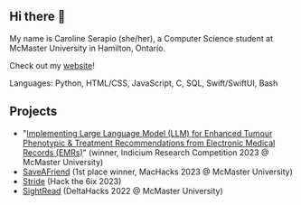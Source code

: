 ## Hi there 👋

<!--
**CarSerapio/CarSerapio** is a ✨ _special_ ✨ repository because its `README.md` (this file) appears on your GitHub profile.

Here are some ideas to get you started:

- 🔭 I’m currently working on ...
- 🌱 I’m currently learning ...
- 👯 I’m looking to collaborate on ...
- 🤔 I’m looking for help with ...
- 💬 Ask me about ...
- 📫 How to reach me: ...
- 😄 Pronouns: ...
- ⚡ Fun fact: ...
-->

My name is Caroline Serapio (she/her), a Computer Science student at McMaster University in Hamilton, Ontario.

Check out my [website](https://carolineserapio.vercel.app/)! 

Languages: Python, HTML/CSS, JavaScript, C, SQL, Swift/SwiftUI, Bash

## Projects 

* "[Implementing Large Language Model (LLM) for Enhanced Tumour Phenotypic & Treatment Recommendations from Electronic Medical Records (EMRs)​](https://github.com/CarSerapio/stem_fellowship2023)" (winner, Indicium Research Competition 2023 @ McMaster University)
* [SaveAFriend](https://github.com/Danierzn/machacks3.0) (1st place winner, MacHacks 2023 @ McMaster University)
* [Stride](https://github.com/charcoalyy/delivery-app) (Hack the 6ix 2023) 
* [SightRead](https://github.com/LaZeAsh/SightRead) (DeltaHacks 2022 @ McMaster University) 

